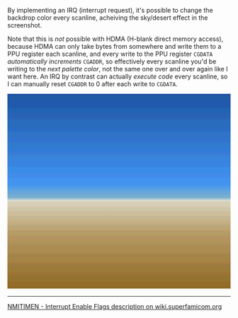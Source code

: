 By implementing an IRQ (interrupt request), it's possible to change the backdrop color every scanline, acheiving the sky/desert effect in the screenshot.

Note that this is _not_ possible with HDMA (H-blank direct memory access), because HDMA can only take bytes from somewhere and write them to a PPU register each scanline, and every write to the PPU register `CGDATA` _automatically increments_ `CGADDR`, so effectively every scanline you'd be writing to the _next palette color_, not the same one over and over again like I want here. An IRQ by contrast can actually _execute code_ every scanline, so I can manually reset `CGADDR` to 0 after each write to `CGDATA`.

![irq](irq.png)

---
[NMITIMEN - Interrupt Enable Flags description on wiki.superfamicom.org](https://wiki.superfamicom.org/registers#nmitimen-interrupt-enable-flags-828)
